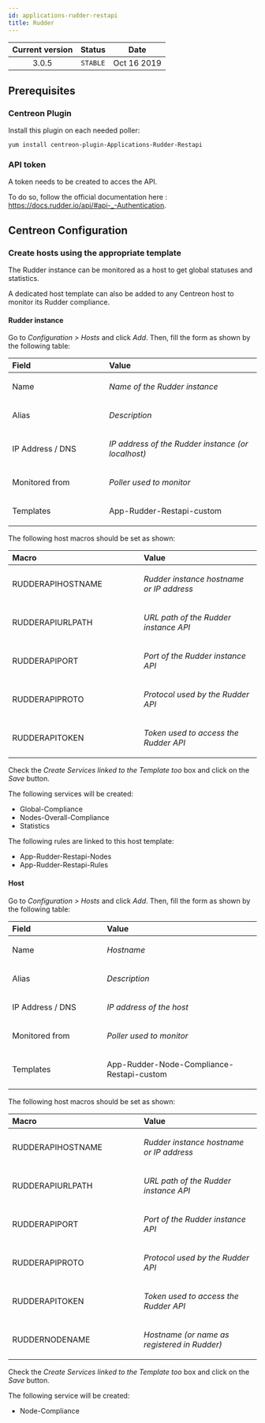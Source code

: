 ```yaml
---
id: applications-rudder-restapi
title: Rudder
---
```


| Current version | Status | Date |
| :-: | :-: | :-: |
| 3.0.5 | `STABLE` | Oct 16 2019 |


## Prerequisites

### Centreon Plugin

Install this plugin on each needed poller:

    yum install centreon-plugin-Applications-Rudder-Restapi

### API token

A token needs to be created to acces the API.

To do so, follow the official documentation here : https://docs.rudder.io/api/#api-_-Authentication.

## Centreon Configuration

### Create hosts using the appropriate template

The Rudder instance can be monitored as a host to get global statuses and statistics.

A dedicated host template can also be added to any Centreon host to monitor its Rudder compliance.

#### Rudder instance

Go to *Configuration &gt; Hosts* and click *Add*. Then, fill the form as
shown by the following table:

<table>
    <thead>
        <tr class="header">
            <th align="left" width="10%">Field</th>
            <th align="left" width="20%">Value</th>
        </tr>
    </thead>
    <tbody>
        <tr>
            <td align="left"><p>Name</p></td>
            <td align="left"><p><em>Name of the Rudder instance</em></p></td>
        </tr>
        <tr>
            <td align="left"><p>Alias</p></td>
            <td align="left"><p><em>Description</em></p></td>
        </tr>
        <tr>
            <td align="left"><p>IP Address / DNS</p></td>
            <td align="left"><p><em>IP address of the Rudder instance (or localhost)</em></p></td>
        </tr>
        <tr>
            <td align="left"><p>Monitored from</p></td>
            <td align="left"><p><em>Poller used to monitor</em></p></td>
        </tr>
        <tr>
            <td align="left"><p>Templates</p></td>
            <td align="left"><p>App-Rudder-Restapi-custom</p></td>
        </tr>
    </tbody>
</table>

The following host macros should be set as shown:

<table>
    <thead>
        <tr class="header">
            <th align="left" width="10%">Macro</th>
            <th align="left" width="20%">Value</th>
        </tr>
    </thead>
    <tbody>
        <tr>
            <td align="left"><p>RUDDERAPIHOSTNAME</p></td>
            <td align="left"><p><em>Rudder instance hostname or IP address</em></p></td>
        </tr>
        <tr>
            <td align="left"><p>RUDDERAPIURLPATH</p></td>
            <td align="left"><p><em>URL path of the Rudder instance API</em></p></td>
        </tr>
        <tr>
            <td align="left"><p>RUDDERAPIPORT</p></td>
            <td align="left"><p><em>Port of the Rudder instance API</em></p></td>
        </tr>
        <tr>
            <td align="left"><p>RUDDERAPIPROTO</p></td>
            <td align="left"><p><em>Protocol used by the Rudder API</em></p></td>
        </tr>
        <tr>
            <td align="left"><p>RUDDERAPITOKEN</p></td>
            <td align="left"><p><em>Token used to access the Rudder API</em></p></td>
        </tr>
    </tbody>
</table>

Check the *Create Services linked to the Template too* box and click on the *Save* button.

The following services will be created:

* Global-Compliance
* Nodes-Overall-Compliance
* Statistics

The following rules are linked to this host template:

* App-Rudder-Restapi-Nodes 
* App-Rudder-Restapi-Rules 

#### Host

Go to *Configuration &gt; Hosts* and click *Add*. Then, fill the form as
shown by the following table:

<table>
    <thead>
        <tr class="header">
            <th align="left" width="10%">Field</th>
            <th align="left" width="20%">Value</th>
        </tr>
    </thead>
    <tbody>
        <tr>
            <td align="left"><p>Name</p></td>
            <td align="left"><p><em>Hostname</em></p></td>
        </tr>
        <tr>
            <td align="left"><p>Alias</p></td>
            <td align="left"><p><em>Description</em></p></td>
        </tr>
        <tr>
            <td align="left"><p>IP Address / DNS</p></td>
            <td align="left"><p><em>IP address of the host</em></p></td>
        </tr>
        <tr>
            <td align="left"><p>Monitored from</p></td>
            <td align="left"><p><em>Poller used to monitor</em></p></td>
        </tr>
        <tr>
            <td align="left"><p>Templates</p></td>
            <td align="left"><p>App-Rudder-Node-Compliance-Restapi-custom</p></td>
        </tr>
    </tbody>
</table>

The following host macros should be set as shown:

<table>
    <thead>
        <tr class="header">
            <th align="left" width="10%">Macro</th>
            <th align="left" width="20%">Value</th>
        </tr>
    </thead>
    <tbody>
        <tr>
            <td align="left"><p>RUDDERAPIHOSTNAME</p></td>
            <td align="left"><p><em>Rudder instance hostname or IP address</em></p></td>
        </tr>
        <tr>
            <td align="left"><p>RUDDERAPIURLPATH</p></td>
            <td align="left"><p><em>URL path of the Rudder instance API</em></p></td>
        </tr>
        <tr>
            <td align="left"><p>RUDDERAPIPORT</p></td>
            <td align="left"><p><em>Port of the Rudder instance API</em></p></td>
        </tr>
        <tr>
            <td align="left"><p>RUDDERAPIPROTO</p></td>
            <td align="left"><p><em>Protocol used by the Rudder API</em></p></td>
        </tr>
        <tr>
            <td align="left"><p>RUDDERAPITOKEN</p></td>
            <td align="left"><p><em>Token used to access the Rudder API</em></p></td>
        </tr>
        <tr>
            <td align="left"><p>RUDDERNODENAME</p></td>
            <td align="left"><p><em>Hostname (or name as registered in Rudder)</em></p></td>
        </tr>
    </tbody>
</table>

Check the *Create Services linked to the Template too* box and click on the *Save* button.

The following service will be created:

* Node-Compliance

